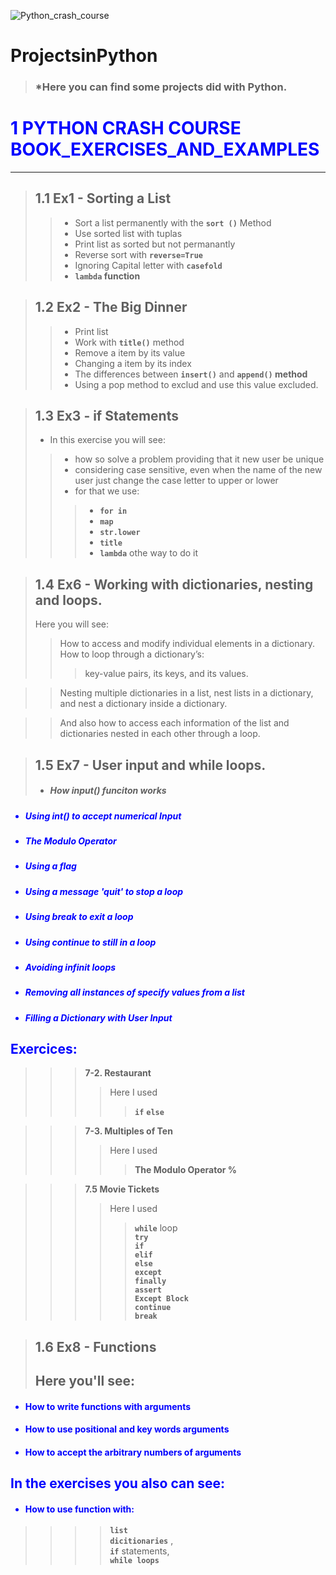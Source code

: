 ![Python_crash_course](https://user-images.githubusercontent.com/67904287/110335064-3d336380-8002-11eb-8658-75aea3d101c9.jpg)



# ProjectsinPython
>### *Here you can find some projects did with Python. 


           
# <font color="blue"> 1 PYTHON CRASH COURSE BOOK_EXERCISES_AND_EXAMPLES<font>
***
>## 1.1 Ex1 - Sorting a List
>>* Sort a list permanently with the __`sort ()`__ Method
>>* Use sorted list with tuplas
>>* Print list as sorted but not permanantly
>>* Reverse sort with __`reverse=True`__
>>* Ignoring Capital letter with __`casefold`__
>>* __`lambda` function__
    
>## 1.2 Ex2 - The Big Dinner
>>* Print list
>>* Work with __`title()`__ method
>>* Remove a item by its value
>>* Changing a item by its index
>>* The differences between __`insert()`__ and __`append()` method__
>>* Using a pop method to exclud and use this value excluded.

>## 1.3 Ex3 - if Statements
 >* In this exercise you will see:
 >>   * how so solve a problem providing that it new user be unique
 >>   * considering case sensitive, even when the name of the new user just change the case letter to upper or lower
 >>   * for that we use:
 >>> * __`for in`__
 >>> * __`map`__
 >>> * __`str.lower`__
 >>> * __`title`__
 >>> * __`lambda`__ othe way to do it
 
 >## 1.4 Ex6 - Working with dictionaries, nesting and loops.
>Here you will see:
>>How to access and modify individual elements in a dictionary.
>>How to loop through a dictionary’s:
>>>key-value pairs, its keys, and its values.

>>Nesting multiple dictionaries in a list, nest lists in a dictionary, and nest a dictionary inside a dictionary.

>>And also how to access each information of the list and dictionaries nested in each other through a loop.

 >## 1.5 Ex7 - User input and while loops.
 >* #####  How input() funciton works
* #####  Using int() to accept numerical Input
* ##### The Modulo Operator
* ##### Using a flag
* ##### Using a message 'quit' to stop a loop
* ##### Using break to exit a loop
* ##### Using continue to still in a loop
* ##### Avoiding infinit loops
* ##### Removing all instances of specify values from a list
* ##### Filling a Dictionary with User Input

## Exercices:

>>>__7-2. Restaurant__ 
>>>>Here I used
>>>>>__`if`__
>>>>>__`else`__

>>>__7-3. Multiples of Ten__
>>>>Here I used
>>>>>__The Modulo Operator %__

>>>__7.5 Movie Tickets__
>>>>Here I used
>>>>>__`while`__ loop  
>>>>>__`try`__  
>>>>>__`if`__  
>>>>>__`elif`__  
>>>>>__`else`__  
>>>>>__`except`__  
>>>>>__`finally`__  
>>>>>__`assert`__  
>>>>>__`Except Block`__   
>>>>>__`continue`__  
>>>>>__`break`__  

>## 1.6 Ex8 - Functions
>## Here you'll see:

* ####  How to write functions with arguments
* ####  How to use positional and key words arguments
* ####  How to accept the arbitrary numbers of arguments

## In the exercises you also can see:

* ####  How to use function with:
>>>> __`list`__  
>>>> __`dicitionaries`__ ,   
>>>> __`if`__ statements,   
>>>> __`while loops`__  


   

